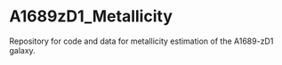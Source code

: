 # A1689zD1_Metallicity

Repository for code and data for metallicity estimation of the A1689-zD1 galaxy.
